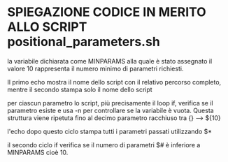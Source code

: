# SPIEGAZIONE CODICE IN MERITO ALLO SCRIPT positional_parameters.sh

la variabile dichiarata come MINPARAMS alla quale è stato assegnato il valore 10 rappresenta il numero minimo di parametri richiesti.

Il primo echo mostra il nome dello script con il relativo percorso completo, mentre il secondo stampa solo il nome dello script

per ciascun parametro lo script, più precisamente il loop if, verifica se il parametro esiste e usa -n per controllare se la variabile è vuota. Questa struttura viene ripetuta fino al decimo parametro racchiuso tra {} --> ${10} 

l'echo dopo questo ciclo stampa tutti i parametri passati utilizzando $*

il secondo ciclo if verifica se il numero di parametri $# è inferiore a MINPARAMS cioè 10. 
